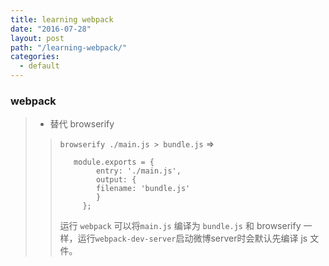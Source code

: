 ```yaml
---
title: learning webpack
date: "2016-07-28"
layout: post
path: "/learning-webpack/"
categories:
  - default
---
```


<h3>webpack</h3>

<blockquote><ul><li>替代 browserify </li></ul><blockquote><p><code>browserify ./main.js &gt; bundle.js</code> =&gt;  </p><pre><code>   module.exports = {
        entry: './main.js',
        output: {
        filename: 'bundle.js'
        }
     };  </code></pre><p> 运行 <code>webpack</code> 可以将<code>main.js</code> 编译为 <code>bundle.js</code> 和 browserify 一样，运行<code>webpack-dev-server</code>启动微博server时会默认先编译 js 文件。</p></blockquote></blockquote>
